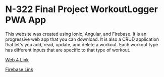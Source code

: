 # N-322 Final Project WorkoutLogger PWA App

This website was created using Ionic, Angular, and Firebase. It is an progressive web app that you can download. It is also a CRUD application that let's you add, read, update, and delete a workout. Each workout type has different inputs that are specific to that type of workout. 

[Web 4 Link](https://in-info-web4.informatics.iupui.edu/~kalyhart/docs/)

[Firebase Link](https://workoutloggern322final.web.app/home)

